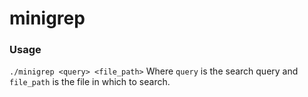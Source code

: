 # minigrep

### Usage
```./minigrep <query> <file_path>```
Where ```query``` is the search query and ```file_path``` is the file in which to search.
